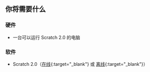 ## 你将需要什么

### 硬件

+ 一台可以运行 Scratch 2.0 的电脑

### 软件

+ Scratch 2.0（[在线](https://scratch.mit.edu/projects/editor/){:target="_blank"} 或 [离线](https://scratch.mit.edu/scratch2download/){:target="_blank"}）
